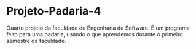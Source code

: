 # Projeto-Padaria-4
Quarto projeto da faculdade de Engenharia de Software. É um programa feito para uma padaria, usando o que aprendemos durante o primeiro semestre da faculdade.

